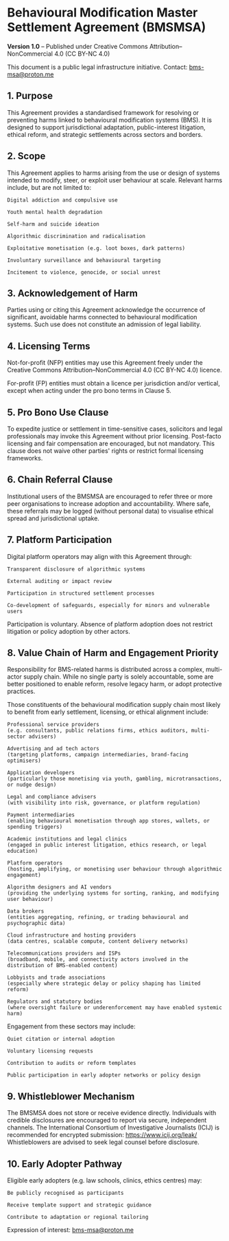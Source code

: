# Behavioural Modification Master Settlement Agreement (BMSMSA)
**Version 1.0** – Published under Creative Commons Attribution–NonCommercial 4.0 (CC BY-NC 4.0)

This document is a public legal infrastructure initiative.
Contact: bms-msa@proton.me  

## 1. Purpose

This Agreement provides a standardised framework for resolving or preventing harms linked to behavioural modification systems (BMS). It is designed to support jurisdictional adaptation, public-interest litigation, ethical reform, and strategic settlements across sectors and borders.

## 2. Scope

This Agreement applies to harms arising from the use or design of systems intended to modify, steer, or exploit user behaviour at scale. Relevant harms include, but are not limited to:

    Digital addiction and compulsive use

    Youth mental health degradation

    Self-harm and suicide ideation

    Algorithmic discrimination and radicalisation

    Exploitative monetisation (e.g. loot boxes, dark patterns)

    Involuntary surveillance and behavioural targeting

    Incitement to violence, genocide, or social unrest

## 3. Acknowledgement of Harm

Parties using or citing this Agreement acknowledge the occurrence of significant, avoidable harms connected to behavioural modification systems. Such use does not constitute an admission of legal liability.

## 4. Licensing Terms

Not-for-profit (NFP) entities may use this Agreement freely under the Creative Commons Attribution–NonCommercial 4.0 (CC BY-NC 4.0) licence.

For-profit (FP) entities must obtain a licence per jurisdiction and/or vertical, except when acting under the pro bono terms in Clause 5.

## 5. Pro Bono Use Clause

To expedite justice or settlement in time-sensitive cases, solicitors and legal professionals may invoke this Agreement without prior licensing. Post-facto licensing and fair compensation are encouraged, but not mandatory. This clause does not waive other parties' rights or restrict formal licensing frameworks.

## 6. Chain Referral Clause

Institutional users of the BMSMSA are encouraged to refer three or more peer organisations to increase adoption and accountability. Where safe, these referrals may be logged (without personal data) to visualise ethical spread and jurisdictional uptake.

## 7. Platform Participation

Digital platform operators may align with this Agreement through:

    Transparent disclosure of algorithmic systems

    External auditing or impact review

    Participation in structured settlement processes

    Co-development of safeguards, especially for minors and vulnerable users

Participation is voluntary. Absence of platform adoption does not restrict litigation or policy adoption by other actors.

## 8. Value Chain of Harm and Engagement Priority

Responsibility for BMS-related harms is distributed across a complex, multi-actor supply chain. While no single party is solely accountable, some are better positioned to enable reform, resolve legacy harm, or adopt protective practices.

Those constituents of the behavioural modification supply chain most likely to benefit from early settlement, licensing, or ethical alignment include:

    Professional service providers
    (e.g. consultants, public relations firms, ethics auditors, multi-sector advisers)

    Advertising and ad tech actors
    (targeting platforms, campaign intermediaries, brand-facing optimisers)

    Application developers
    (particularly those monetising via youth, gambling, microtransactions, or nudge design)

    Legal and compliance advisers
    (with visibility into risk, governance, or platform regulation)

    Payment intermediaries
    (enabling behavioural monetisation through app stores, wallets, or spending triggers)

    Academic institutions and legal clinics
    (engaged in public interest litigation, ethics research, or legal education)

    Platform operators
    (hosting, amplifying, or monetising user behaviour through algorithmic engagement)

    Algorithm designers and AI vendors
    (providing the underlying systems for sorting, ranking, and modifying user behaviour)

    Data brokers
    (entities aggregating, refining, or trading behavioural and psychographic data)

    Cloud infrastructure and hosting providers
    (data centres, scalable compute, content delivery networks)

    Telecommunications providers and ISPs
    (broadband, mobile, and connectivity actors involved in the distribution of BMS-enabled content)

    Lobbyists and trade associations
    (especially where strategic delay or policy shaping has limited reform)

    Regulators and statutory bodies
    (where oversight failure or underenforcement may have enabled systemic harm)

Engagement from these sectors may include:

    Quiet citation or internal adoption

    Voluntary licensing requests

    Contribution to audits or reform templates

    Public participation in early adopter networks or policy design

## 9. Whistleblower Mechanism

The BMSMSA does not store or receive evidence directly.
Individuals with credible disclosures are encouraged to report via secure, independent channels.
The International Consortium of Investigative Journalists (ICIJ) is recommended for encrypted submission:
https://www.icij.org/leak/
Whistleblowers are advised to seek legal counsel before disclosure.

## 10. Early Adopter Pathway

Eligible early adopters (e.g. law schools, clinics, ethics centres) may:

    Be publicly recognised as participants

    Receive template support and strategic guidance

    Contribute to adaptation or regional tailoring

Expression of interest: bms-msa@proton.me